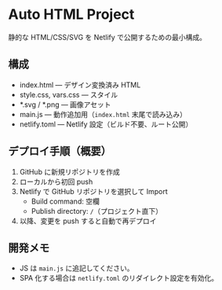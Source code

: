 # Auto HTML Project

静的な HTML/CSS/SVG を Netlify で公開するための最小構成。

## 構成
- index.html — デザイン変換済み HTML
- style.css, vars.css — スタイル
- *.svg / *.png — 画像アセット
- main.js — 動作追加用（`index.html` 末尾で読み込み）
- netlify.toml — Netlify 設定（ビルド不要、ルート公開）

## デプロイ手順（概要）
1. GitHub に新規リポジトリを作成
2. ローカルから初回 push
3. Netlify で GitHub リポジトリを選択して Import
   - Build command: 空欄
   - Publish directory: `/`（プロジェクト直下）
4. 以降、変更を push すると自動で再デプロイ

## 開発メモ
- JS は `main.js` に追記してください。
- SPA 化する場合は `netlify.toml` のリダイレクト設定を有効化。


